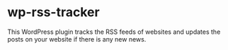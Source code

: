 # wp-rss-tracker
This WordPress plugin tracks the RSS feeds of websites and updates the posts on your website if there is any new news.
